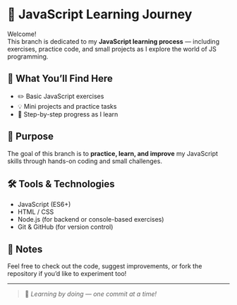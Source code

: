 # 🧠 JavaScript Learning Journey

Welcome!  
This branch is dedicated to my **JavaScript learning process** — including exercises, practice code, and small projects as I explore the world of JS programming.

## 📂 What You’ll Find Here
- ✏️ Basic JavaScript exercises  
- 💡 Mini projects and practice tasks  
- 🚀 Step-by-step progress as I learn

## 🧭 Purpose
The goal of this branch is to **practice, learn, and improve** my JavaScript skills through hands-on coding and small challenges.

## 🛠️ Tools & Technologies
- JavaScript (ES6+)
- HTML / CSS
- Node.js (for backend or console-based exercises)
- Git & GitHub (for version control)

## 🧩 Notes
Feel free to check out the code, suggest improvements, or fork the repository if you’d like to experiment too!

---

> 🌱 *Learning by doing — one commit at a time!*
